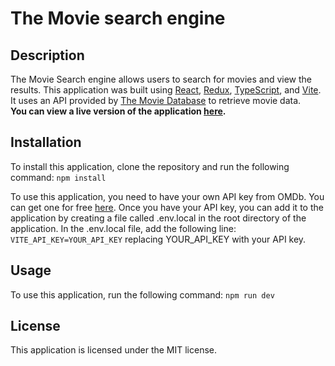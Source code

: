 # The Movie search engine
## Description
The Movie Search engine allows users to search for movies and view the results. This application was built using [React](https://reactjs.org/), [Redux](https://redux.js.org/), [TypeScript](https://www.typescriptlang.org/), and [Vite](https://vitejs.dev/). It uses an API provided by [The Movie Database](https://www.themoviedb.org/) to retrieve movie data.  
**You can view a live version of the application [here](https://ananas-tmse.netlify.app/).**
## Installation
To install this application, clone the repository and run the following command:
```npm install```

To use this application, you need to have your own API key from OMDb. You can get one for free [here](https://developer.themoviedb.org/docs/getting-started). Once you have your API key, you can add it to the application by creating a file called .env.local in the root directory of the application. In the .env.local file, add the following line:
```VITE_API_KEY=YOUR_API_KEY```
replacing YOUR_API_KEY with your API key.
## Usage
To use this application, run the following command:
```npm run dev```
## License
This application is licensed under the MIT license.